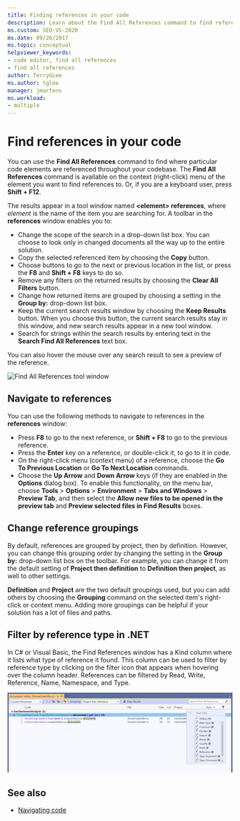 ```yaml
---
title: Finding references in your code
description: Learn about the Find All References command to find references to particular code elements in your code.  
ms.custom: SEO-VS-2020
ms.date: 09/26/2017
ms.topic: conceptual
helpviewer_keywords:
- code editor, find all references
- find all references
author: TerryGLee
ms.author: tglee
manager: jmartens
ms.workload:
- multiple
---
```

# Find references in your code

You can use the **Find All References** command to find where particular code elements are referenced throughout your codebase. The **Find All References** command is available on the context (right-click) menu of the element you want to find references to. Or, if you are a keyboard user, press **Shift + F12**.

The results appear in a tool window named **\<element> references**, where *element* is the name of the item you are searching for. A toolbar in the **references** window enables you to:
- Change the scope of the search in a drop-down list box. You can choose to look only in changed documents all the way up to the entire solution.
- Copy the selected referenced item by choosing the **Copy** button.
- Choose buttons to go to the next or previous location in the list, or press the **F8** and **Shift + F8** keys to do so.
- Remove any filters on the returned results by choosing the **Clear All Filters** button.
- Change how returned items are grouped by choosing a setting in the **Group by:** drop-down list box.
- Keep the current search results window by choosing the **Keep Results** button. When you choose this button, the current search results stay in this window, and new search results appear in a new tool window.
- Search for strings within the search results by entering text in the **Search Find All References** text box.

You can also hover the mouse over any search result to see a preview of the reference.

![Find All References tool window](../ide/media/vside_findallreferences.png)

## Navigate to references
You can use the following methods to navigate to references in the **references** window:

- Press **F8** to go to the next reference, or **Shift + F8** to go to the previous reference.
- Press the **Enter** key on a reference, or double-click it, to go to it in code.
- On the right-click menu (context menu) of a reference, choose the **Go To Previous Location** or **Go To Next Location** commands.
- Choose the **Up Arrow** and **Down Arrow** keys (if they are enabled in the **Options** dialog box). To enable this functionality, on the menu bar, choose **Tools** > **Options** > **Environment** > **Tabs and Windows** > **Preview Tab**, and then select the **Allow new files to be opened in the preview tab** and **Preview selected files in Find Results** boxes.

## Change reference groupings
By default, references are grouped by project, then by definition. However, you can change this grouping order by changing the setting in the **Group by:** drop-down list box on the toolbar. For example, you can change it from the default setting of **Project then definition** to **Definition then project**, as well to other settings.

**Definition** and **Project** are the two default groupings used, but you can add others by choosing the **Grouping** command on the selected item's right-click or context menu. Adding more groupings can be helpful if your solution has a lot of files and paths.

## Filter by reference type in .NET
In C# or Visual Basic, the Find References window has a Kind column where it lists what type of reference it found. This column can be used to filter by reference type by clicking on the filter icon that appears when hovering over the column header. References can be filtered by Read, Write, Reference, Name, Namespace, and Type.

![Find References Window Kind column ](../ide/media/vside_findallreferencesKind.png)

## See also

- [Navigating code](../ide/navigating-code.md)

